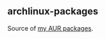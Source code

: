 archlinux-packages
------------------

Source of [my AUR packages](https://aur.archlinux.org/packages/?SeB=m&K=valborro).
